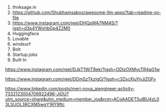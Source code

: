 1. thnksage.in
2. https://github.com/Shubhamsaboo/awesome-llm-apps?tab=readme-ov-file
3. https://www.instagram.com/reel/DHQsWA7NM4S/?igsh=d3p4YWxhbGp4Z2M0
4. Huggingface
5. Lovable
6. windsurf
7. Bolt
8. Startup.jobs
9. Built In

https://www.instagram.com/reel/DJkT1WiT8ek/?igsh=ODlzOXMycTR4aG1w

https://www.instagram.com/reel/DDmSzTkzjgO/?igsh=c3ZscXluYnJiZGFv

https://www.linkedin.com/posts/meri-nova_aiengineer-activity-7332123004706922496-JjDU?utm_source=share&utm_medium=member_ios&rcm=ACoAADET5uIBU4zL03LSUOL3RCXM5wgY1RY9ftc